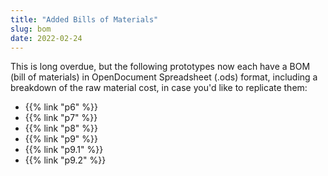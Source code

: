```yaml
---
title: "Added Bills of Materials"
slug: bom
date: 2022-02-24
---
```


This is long overdue, but the following prototypes now each have a BOM (bill of materials) in OpenDocument Spreadsheet (.ods) format, including a breakdown of the raw material cost, in case you'd like to replicate them:

- {{% link "p6" %}}
- {{% link "p7" %}}
- {{% link "p8" %}}
- {{% link "p9" %}}
- {{% link "p9.1" %}}
- {{% link "p9.2" %}}
